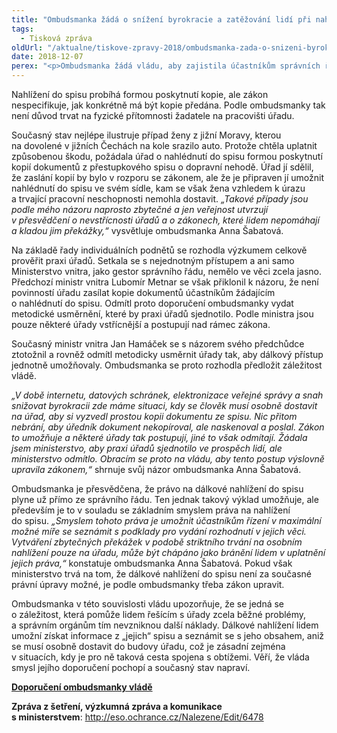 ```yaml
---
title: "Ombudsmanka žádá o snížení byrokracie a zatěžování lidí při nahlížení do spisů"
tags:
  - Tisková zpráva
oldUrl: "/aktualne/tiskove-zpravy-2018/ombudsmanka-zada-o-snizeni-byrokracie-a-zatezovani-lidi-pri-nahlizeni-do-spisu"
date: 2018-12-07
perex: "<p>Ombudsmanka žádá vládu, aby zajistila účastníkům správních řízení možnost dálkově nahlížet do spisu formou pořízení a zaslání kopií. Úřady v současnosti nejsou jednotné, některé na žádost kopie ze správních spisů posílají, jiné trvají na tom, že to zákon neumožňuje a že se žadatel musí na úřad dostavit osobně. Ministerstvo vnitra odmítá špatnou správní praxi rozdílného přístupu napravit, proto  se ombudsmanka obrací na vládu, aby dálkové nahlížení do spisů jednoznačně umožnila změnou zákona.</p>"
---
```


<!-- imported from the old website -->

<p>Nahlížení do spisu probíhá formou poskytnutí kopie, ale zákon nespecifikuje, jak konkrétně má být kopie předána. Podle ombudsmanky tak není důvod trvat na fyzické přítomnosti žadatele na pracovišti úřadu. </p> <p>Současný stav nejlépe ilustruje případ ženy z jižní Moravy, kterou na dovolené v jižních Čechách na kole srazilo auto. Protože chtěla uplatnit způsobenou škodu, požádala úřad o nahlédnutí do spisu formou poskytnutí kopií dokumentů z přestupkového spisu o dopravní nehodě. Úřad jí sdělil, že zaslání kopií by bylo v rozporu se zákonem, ale že je připraven jí umožnit nahlédnutí do spisu ve svém sídle, kam se však žena vzhledem k úrazu a trvající pracovní neschopnosti nemohla dostavit.<i> „Takové případy jsou podle mého názoru naprosto zbytečné a jen veřejnost utvrzují v přesvědčení o nevstřícnosti úřadů a o zákonech, které lidem nepomáhají a kladou jim překážky,“</i> vysvětluje ombudsmanka Anna Šabatová.</p> <p>Na základě řady individuálních podnětů se rozhodla výzkumem celkově prověřit praxi úřadů. Setkala se s nejednotným přístupem a ani samo Ministerstvo vnitra, jako gestor správního řádu, nemělo ve věci zcela jasno. Předchozí ministr vnitra Lubomír Metnar se však přiklonil k názoru, že není povinností úřadu zasílat kopie dokumentů účastníkům žádajícím o nahlédnutí do spisu. Odmítl proto doporučení ombudsmanky vydat metodické usměrnění, které by praxi úřadů sjednotilo. Podle ministra jsou pouze některé úřady vstřícnější a postupují nad rámec zákona.</p> <p>Současný ministr vnitra Jan Hamáček se s názorem svého předchůdce ztotožnil a rovněž odmítl metodicky usměrnit úřady tak, aby dálkový přístup jednotně umožňovaly. Ombudsmanka se proto rozhodla předložit záležitost vládě.</p> <p><i>„V době internetu, datových schránek, elektronizace veřejné správy a snah snižovat byrokracii zde máme situaci, kdy se člověk musí osobně dostavit na úřad, aby si vyzvedl prostou kopii dokumentu ze spisu. Nic přitom nebrání, aby úředník dokument nekopíroval, ale naskenoval a poslal. Zákon to umožňuje a některé úřady tak postupují, jiné to však odmítají. Žádala jsem ministerstvo, aby praxi úřadů sjednotilo ve prospěch lidí, ale ministerstvo odmítlo. Obracím se proto na vládu, aby tento postup výslovně upravila zákonem,“</i> shrnuje svůj názor ombudsmanka Anna Šabatová.</p> <p>Ombudsmanka je přesvědčena, že právo na dálkové nahlížení do spisu plyne už přímo ze správního řádu. Ten jednak takový výklad umožňuje, ale především je to v souladu se základním smyslem práva na nahlížení do spisu. <i>„Smyslem tohoto práva je umožnit účastníkům řízení v maximální možné míře se seznámit s podklady pro vydání rozhodnutí v jejich věci. Vytváření zbytečných překážek v podobě striktního trvání na osobním nahlížení pouze na úřadu, může být chápáno jako bránění lidem v uplatnění jejich práva,“</i> konstatuje ombudsmanka Anna Šabatová. Pokud však ministerstvo trvá na tom, že dálkové nahlížení do spisu není za současné právní úpravy možné, je podle ombudsmanky třeba zákon upravit.</p><p> Ombudsmanka v této souvislosti vládu upozorňuje, že se jedná se o záležitost, která pomůže lidem řešícím s úřady zcela běžné problémy, a správním orgánům tím nevzniknou další náklady. Dálkové nahlížení lidem umožní získat informace z „jejich“ spisu a seznámit se s jeho obsahem, aniž se musí osobně dostavit do budovy úřadu, což je zásadní zejména v situacích, kdy je pro ně taková cesta spojena s obtížemi. Věří, že vláda smysl jejího doporučení pochopí a současný stav napraví.</p><p><b><a href="https://ochrance.cz/fileadmin/user_upload/ESO/15_2017_SZD_MS_doporuceni_ke_zmene_SR.pdf" target="_blank">Doporučení ombudsmanky vládě</a></b></p><p><b>Zpráva z šetření, výzkumná zpráva a komunikace s ministerstvem</b>: <a title="Otevření do nového okna" href="http://eso.ochrance.cz/Nalezene/Edit/6478" target="_blank">http://eso.ochrance.cz/Nalezene/Edit/6478</a> <img alt="" src="https://www.ochrance.cz/typo3/ext/od_linkdesc/icons/external.gif" class="od_linkdesc_icon_external" /></p><p></p>
